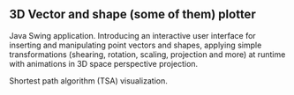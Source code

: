 ## 3D Vector and shape (some of them) plotter

Java Swing application.
Introducing an interactive user interface for inserting and manipulating point vectors 
and shapes, applying simple transformations (shearing, rotation, scaling,  projection and more) at runtime with animations in 3D space perspective projection.

Shortest path algorithm (TSA) visualization.
